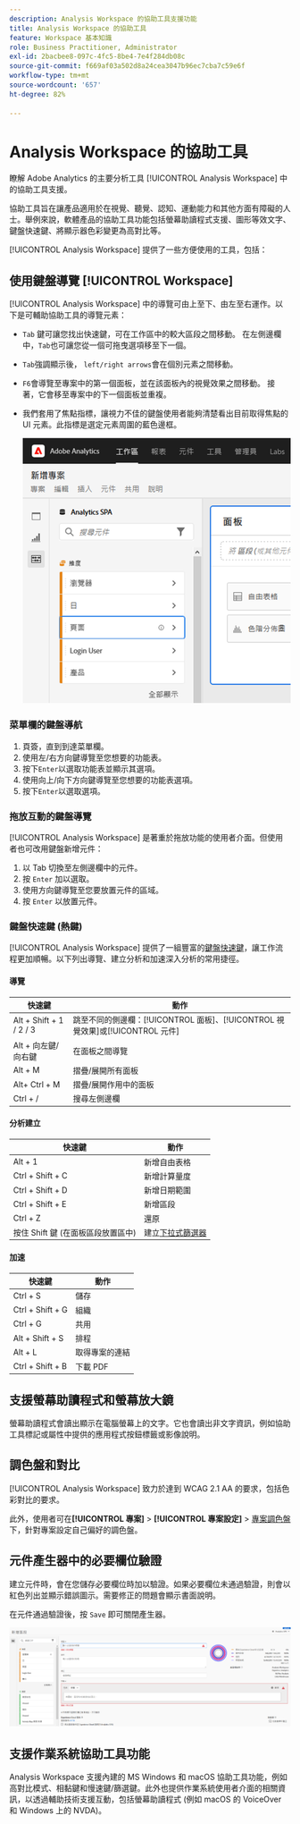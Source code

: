 ```yaml
---
description: Analysis Workspace 的協助工具支援功能
title: Analysis Workspace 的協助工具
feature: Workspace 基本知識
role: Business Practitioner, Administrator
exl-id: 2bacbee8-097c-4fc5-8be4-7e4f284db08c
source-git-commit: f669af03a502d8a24cea3047b96ec7cba7c59e6f
workflow-type: tm+mt
source-wordcount: '657'
ht-degree: 82%

---
```


# Analysis Workspace 的協助工具

瞭解 Adobe Analytics 的主要分析工具 [!UICONTROL Analysis Workspace] 中的協助工具支援。

協助工具旨在讓產品適用於在視覺、聽覺、認知、運動能力和其他方面有障礙的人士。舉例來說，軟體產品的協助工具功能包括螢幕助讀程式支援、圖形等效文字、鍵盤快速鍵、將顯示器色彩變更為高對比等。

[!UICONTROL Analysis Workspace] 提供了一些方便使用的工具，包括：

## 使用鍵盤導覽 [!UICONTROL Workspace]

[!UICONTROL Analysis Workspace] 中的導覽可由上至下、由左至右運作。以下是可輔助協助工具的導覽元素：

* `Tab` 鍵可讓您找出快速鍵，可在工作區中的較大區段之間移動。 在左側邊欄中，`Tab`也可讓您從一個可拖曳選項移至下一個。
* `Tab`強調顯示後， `left/right arrows`會在個別元素之間移動。
* `F6`會導覽至專案中的第一個面板，並在該面板內的視覺效果之間移動。 接著，它會移至專案中的下一個面板並重複。
* 我們套用了焦點指標，讓視力不佳的鍵盤使用者能夠清楚看出目前取得焦點的 UI 元素。此指標是選定元素周圍的藍色邊框。

   ![焦點指標](assets/focus-indicator.png)

### 菜單欄的鍵盤導航

1. 頁簽，直到到達菜單欄。
1. 使用左/右方向鍵導覽至您想要的功能表。
1. 按下`Enter`以選取功能表並顯示其選項。
1. 使用向上/向下方向鍵導覽至您想要的功能表選項。
1. 按下`Enter`以選取選項。

### 拖放互動的鍵盤導覽

[!UICONTROL Analysis Workspace] 是著重於拖放功能的使用者介面。但使用者也可改用鍵盤新增元件：

1. 以 Tab 切換至左側邊欄中的元件。
1. 按 `Enter` 加以選取。
1. 使用方向鍵導覽至您要放置元件的區域。
1. 按 `Enter` 以放置元件。

### 鍵盤快速鍵 (熱鍵)

[!UICONTROL Analysis Workspace] 提供了一組豐富的[鍵盤快速鍵](https://experienceleague.adobe.com/docs/analytics/analyze/analysis-workspace/build-workspace-project/fa-shortcut-keys.html?lang=zh-Hant)，讓工作流程更加順暢。以下列出導覽、建立分析和加速深入分析的常用捷徑。

#### 導覽

| 快速鍵 | 動作 |
|---|---|
| Alt + Shift + 1 / 2 / 3 | 跳至不同的側邊欄：[!UICONTROL 面板]、[!UICONTROL 視覺效果]或[!UICONTROL 元件] |
| Alt + 向左鍵/向右鍵 | 在面板之間導覽 |
| Alt + M | 摺疊/展開所有面板 |
| Alt+  Ctrl + M | 摺疊/展開作用中的面板 |
| Ctrl + / | 搜尋左側邊欄 |

#### 分析建立

| 快速鍵 | 動作 |
|---|---|
| Alt + 1 | 新增自由表格 |
| Ctrl + Shift + C | 新增計算量度 |
| Ctrl + Shift + D | 新增日期範圍 |
| Ctrl + Shift + E | 新增區段 |
| Ctrl + Z | 還原 |
| 按住 Shift 鍵 (在面板區段放置區中) | 建立[下拉式篩選器](https://experienceleague.adobe.com/docs/analytics-learn/tutorials/analysis-workspace/using-panels/using-drop-down-filters.html?lang=zh-Hant) |

#### 加速

| 快速鍵 | 動作 |
|---|---|
| Ctrl + S | 儲存 |
| Ctrl + Shift + G | 組織 |
| Ctrl + G | 共用 |
| Alt + Shift + S | 排程 |
| Alt + L | 取得專案的連結 |
| Ctrl + Shift + B | 下載 PDF |

## 支援螢幕助讀程式和螢幕放大鏡

螢幕助讀程式會讀出顯示在電腦螢幕上的文字。它也會讀出非文字資訊，例如協助工具標記或屬性中提供的應用程式按鈕標籤或影像說明。

## 調色盤和對比

[!UICONTROL Analysis Workspace] 致力於達到 WCAG 2.1 AA 的要求，包括色彩對比的要求。

此外，使用者可在&#x200B;**[!UICONTROL 專案]** > **[!UICONTROL 專案設定]** > [專案調色盤](https://experienceleague.adobe.com/docs/analytics/analyze/analysis-workspace/build-workspace-project/color-palettes.html?lang=zh-Hant)下，針對專案設定自己偏好的調色盤。

## 元件產生器中的必要欄位驗證

建立元件時，會在您儲存必要欄位時加以驗證。如果必要欄位未通過驗證，則會以紅色列出並顯示錯誤圖示。需要修正的問題會顯示書面說明。

在元件通過驗證後，按 `Save` 即可關閉產生器。

![錯誤驗證](assets/error-validation.png)

## 支援作業系統協助工具功能

Analysis Workspace 支援內建的 MS Windows 和 macOS 協助工具功能，例如高對比模式、相黏鍵和慢速鍵/篩選鍵。此外也提供作業系統使用者介面的相關資訊，以透過輔助技術支援互動，包括螢幕助讀程式 (例如 macOS 的 VoiceOver 和 Windows 上的 NVDA)。
